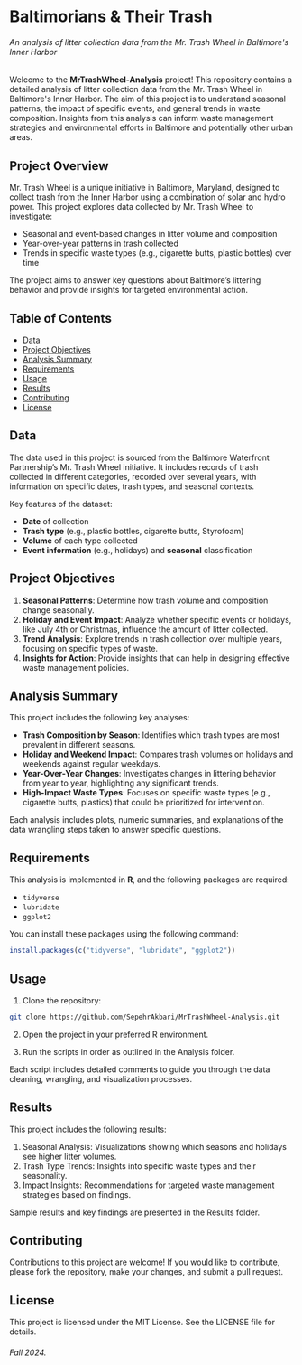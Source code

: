 # Baltimorians & Their Trash
###### An analysis of litter collection data from the Mr. Trash Wheel in Baltimore's Inner Harbor

Welcome to the **MrTrashWheel-Analysis** project! This repository contains a detailed analysis of litter collection data from the Mr. Trash Wheel in Baltimore's Inner Harbor. The aim of this project is to understand seasonal patterns, the impact of specific events, and general trends in waste composition. Insights from this analysis can inform waste management strategies and environmental efforts in Baltimore and potentially other urban areas.

## Project Overview

Mr. Trash Wheel is a unique initiative in Baltimore, Maryland, designed to collect trash from the Inner Harbor using a combination of solar and hydro power. This project explores data collected by Mr. Trash Wheel to investigate:
- Seasonal and event-based changes in litter volume and composition
- Year-over-year patterns in trash collected
- Trends in specific waste types (e.g., cigarette butts, plastic bottles) over time

The project aims to answer key questions about Baltimore’s littering behavior and provide insights for targeted environmental action.

## Table of Contents
- [Data](#data)
- [Project Objectives](#project-objectives)
- [Analysis Summary](#analysis-summary)
- [Requirements](#requirements)
- [Usage](#usage)
- [Results](#results)
- [Contributing](#contributing)
- [License](#license)

## Data

The data used in this project is sourced from the Baltimore Waterfront Partnership’s Mr. Trash Wheel initiative. It includes records of trash collected in different categories, recorded over several years, with information on specific dates, trash types, and seasonal contexts.

Key features of the dataset:
- **Date** of collection
- **Trash type** (e.g., plastic bottles, cigarette butts, Styrofoam)
- **Volume** of each type collected
- **Event information** (e.g., holidays) and **seasonal** classification

## Project Objectives

1. **Seasonal Patterns**: Determine how trash volume and composition change seasonally.
2. **Holiday and Event Impact**: Analyze whether specific events or holidays, like July 4th or Christmas, influence the amount of litter collected.
3. **Trend Analysis**: Explore trends in trash collection over multiple years, focusing on specific types of waste.
4. **Insights for Action**: Provide insights that can help in designing effective waste management policies.

## Analysis Summary

This project includes the following key analyses:

- **Trash Composition by Season**: Identifies which trash types are most prevalent in different seasons.
- **Holiday and Weekend Impact**: Compares trash volumes on holidays and weekends against regular weekdays.
- **Year-Over-Year Changes**: Investigates changes in littering behavior from year to year, highlighting any significant trends.
- **High-Impact Waste Types**: Focuses on specific waste types (e.g., cigarette butts, plastics) that could be prioritized for intervention.

Each analysis includes plots, numeric summaries, and explanations of the data wrangling steps taken to answer specific questions.

## Requirements

This analysis is implemented in **R**, and the following packages are required:
- `tidyverse`
- `lubridate`
- `ggplot2`

You can install these packages using the following command:
```r
install.packages(c("tidyverse", "lubridate", "ggplot2"))
```

## Usage

1. Clone the repository:

```bash
git clone https://github.com/SepehrAkbari/MrTrashWheel-Analysis.git
```

2. Open the project in your preferred R environment.

3. Run the scripts in order as outlined in the Analysis folder.

Each script includes detailed comments to guide you through the data cleaning, wrangling, and visualization processes.

## Results

This project includes the following results:

1. Seasonal Analysis: Visualizations showing which seasons and holidays see higher litter volumes.
2. Trash Type Trends: Insights into specific waste types and their seasonality.
3. Impact Insights: Recommendations for targeted waste management strategies based on findings.

Sample results and key findings are presented in the Results folder.

## Contributing

Contributions to this project are welcome! If you would like to contribute, please fork the repository, make your changes, and submit a pull request.

## License

This project is licensed under the MIT License. See the LICENSE file for details.

###### Fall 2024.